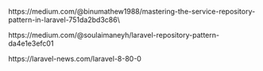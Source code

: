 
<p>https://medium.com/@binumathew1988/mastering-the-service-repository-pattern-in-laravel-751da2bd3c86\</p>
<p>https://medium.com/@soulaimaneyh/laravel-repository-pattern-da4e1e3efc01</p>
<p>https://laravel-news.com/laravel-8-80-0</p>
